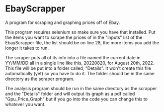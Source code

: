 # EbayScrapper
A program for scraping and graphing prices off of Ebay.

This program requires selenium so make sure you have that installed.
Put the items you want to scrape the prices of in the "inputs" list of the EbayScrapper file, the list should be on line 28, the more items you add the longer it takes to run.

The scraper puts all of its info into a file named the current date in YY/MM/DD all in a single line like this, 20220820, for August 20th, 2022. This file will be put into a folder called, "Details". It won't create this file automatically (yet) so you have to do it. The folder should be in the same directory as the scraper program.

The analysis program should be run in the same directory as the scrapper and the "Details" folder and will output its graph as a pdf called "Gpu_Price_Graph" but if you go into the code you can change this to whatever you want.
